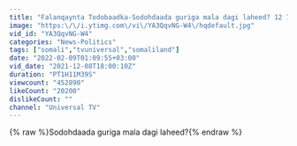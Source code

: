 ```yaml
---
title: "Falanqaynta Todobaadka-Sodohdaada guriga mala dagi laheed? 12 7 2021"
image: "https:\/\/i.ytimg.com\/vi\/YA3QqvNG-W4\/hqdefault.jpg"
vid_id: "YA3QqvNG-W4"
categories: "News-Politics"
tags: ["somali","tvuniversal","somaliland"]
date: "2022-02-09T01:09:55+03:00"
vid_date: "2021-12-08T18:00:10Z"
duration: "PT1H11M39S"
viewcount: "452890"
likeCount: "20200"
dislikeCount: ""
channel: "Universal TV"
---
```

{% raw %}Sodohdaada guriga mala dagi laheed?{% endraw %}
